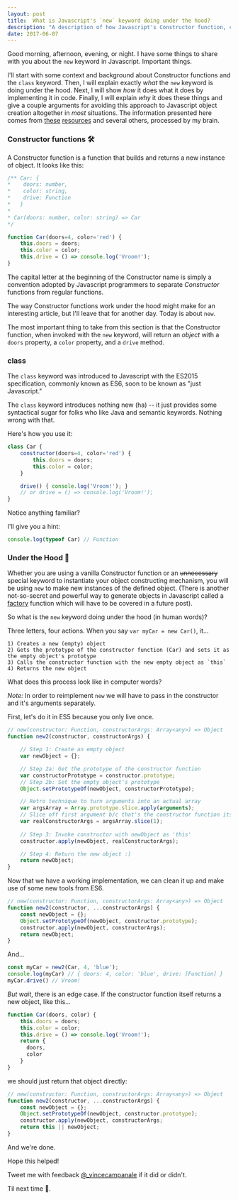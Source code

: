 ```yaml
---
layout: post
title:  What is Javascript's `new` keyword doing under the hood?
description: "A description of how Javascript's Constructor function, class keyword, and new keyword work together, followed by a reimplementation of the new keyword in Javascript."
date: 2017-06-07
---
```


Good morning, afternoon, evening, or night. I have some things to share with you about the `new` keyword in Javascript. Important things. 

I'll start with some context and background about Constructor functions and the `class` keyword. Then, I will explain exactly *what* the `new` keyword is doing under the hood. Next,
 I will show *how* it does what it does by implementing it in code. Finally, I will explain *why* it does these things and give a couple arguments for avoiding this approach to Javascript object creation altogether in *most* situations. The information presented here comes from [these](https://www.youtube.com/watch?v=Y3zzCY62NYc) [resources](https://medium.com/javascript-scene/javascript-factory-functions-vs-constructor-functions-vs-classes-2f22ceddf33e) and several others, processed by my brain. 

### Constructor functions 🛠
A Constructor function is a function that builds and returns a new instance of object. It looks like this: 

```javascript
/** Car: {
*    doors: number,
*    color: string,
*    drive: Function
*   }
*
* Car(doors: number, color: string) => Car
*/

function Car(doors=4, color='red') {
    this.doors = doors;
    this.color = color;
    this.drive = () => console.log('Vroom!');
}
```

The capital letter at the beginning of the Constructor name is simply a convention adopted by Javascript programmers to separate *Constructor* functions from regular functions. 

The way Constructor functions work under the hood might make for an interesting article, but I'll leave that for another day. Today is about `new`. 

The most important thing to take from this section is that the Constructor function, when invoked with the `new` keyword, will return an *object* with a `doors` property, a `color` property, and a `drive` method.

### **class**
The `class` keyword was introduced to Javascript with the ES2015 specification, commonly known as ES6, soon to be known as "just Javascript."

The `class` keyword introduces nothing new (ha) -- it just provides some syntactical sugar for folks who like Java and semantic keywords. Nothing wrong with that. 

Here's how you use it:

```javascript
class Car {
    constructor(doors=4, color='red') {
        this.doors = doors;
        this.color = color;
    }

    drive() { console.log('Vroom!'); }
    // or drive = () => console.log('Vroom!');
}

```

Notice anything familiar?

I'll give you a hint: 
```javascript
console.log(typeof Car) // Function 
```

### Under the Hood 🚗

Whether you are using a vanilla Constructor function or an <strike>unnecessary</strike> special keyword to instantiate your object constructing mechanism, you will be using `new` to make new instances of the defined object. (There is another not-so-secret and powerful way to generate objects in Javascript called a [factory](https://medium.com/javascript-scene/javascript-factory-functions-vs-constructor-functions-vs-classes-2f22ceddf33e) function which will have to be covered in a future post).

So what is the `new` keyword doing under the hood (in human words)?

Three letters, four actions. When you say `var myCar = new Car()`, it...

```
1) Creates a new (empty) object 
2) Gets the prototype of the constructor function (Car) and sets it as the empty object's prototype
3) Calls the constructor function with the new empty object as `this` 
4) Returns the new object
```

What does this process look like in computer words?

*Note:* In order to reimplement `new` we will have to pass in the constructor and it's arguments separately. 

First, let's do it in ES5 because you only live once. 

```javascript
// new(constructor: Function, constructorArgs: Array<any>) => Object
function new2(constructor, constructorArgs) {

    // Step 1: Create an empty object
    var newObject = {};

    // Step 2a: Get the prototype of the constructor function
    var constructorPrototype = constructor.prototype;
    // Step 2b: Set the empty object's prototype 
    Object.setPrototypeOf(newObject, constructorPrototype);

    // Retro technique to turn arguments into an actual array 
    var argsArray = Array.prototype.slice.apply(arguments); 
    // Slice off first argument b/c that's the constructor function itself. 
    var realConstructorArgs = argsArray.slice(1);
    
    // Step 3: Invoke constructor with newObject as 'this'
    constructor.apply(newObject, realConstructorArgs);

    // Step 4: Return the new object :)
    return newObject;
}
```
Now that we have a working implementation, we can clean it up and make use of some new tools from ES6. 

```javascript
// new(constructor: Function, constructorArgs: Array<any>) => Object
function new2(constructor, ...constructorArgs) {
    const newObject = {};
    Object.setPrototypeOf(newObject, constructor.prototype);    
    constructor.apply(newObject, constructorArgs);
    return newObject;
}
```

And...
```javascript
const myCar = new2(Car, 4, 'blue');
console.log(myCar) // { doors: 4, color: 'blue', drive: [Function] }
myCar.drive() // Vroom!
```

*But wait*, there is an edge case. If the constructor function itself returns a new object, like this...

```javascript
function Car(doors, color) {
    this.doors = doors;
    this.color = color;
    this.drive = () => console.log('Vroom!');
    return {
      doors,
      color
    }
}
```
 we should just return that object directly:

```javascript
// new(constructor: Function, constructorArgs: Array<any>) => Object
function new2(constructor, ...constructorArgs) {
    const newObject = {};
    Object.setPrototypeOf(newObject, constructor.prototype);
    constructor.apply(newObject, constructorArgs;
    return this || newObject;
}
```

And we're done.


Hope this helped! 

Tweet me with feedback [@_vincecampanale](https://twitter.com/_vincecampanale) if it did or didn't.

Til next time 👋.
